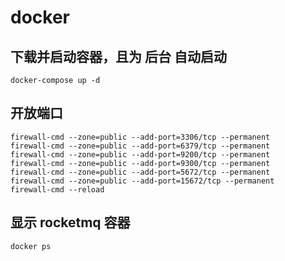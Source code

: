 # docker

## 下载并启动容器，且为 后台 自动启动
    docker-compose up -d

## 开放端口
    firewall-cmd --zone=public --add-port=3306/tcp --permanent
    firewall-cmd --zone=public --add-port=6379/tcp --permanent
    firewall-cmd --zone=public --add-port=9200/tcp --permanent
    firewall-cmd --zone=public --add-port=9300/tcp --permanent
    firewall-cmd --zone=public --add-port=5672/tcp --permanent
    firewall-cmd --zone=public --add-port=15672/tcp --permanent
    firewall-cmd --reload

## 显示 rocketmq 容器
    docker ps
